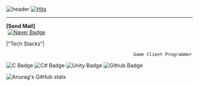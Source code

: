 ![header](https://capsule-render.vercel.app/api?type=Slice&&color=20:FFFACD,100:C5E6A8&customColorList=26&text=Minjun%20Kang&fontColor=757575&desc=Game%20Developer&descSize=21&descAlignY=36&fontAlignY=62&descColor=black&animation=fadeIn&height=180)
[![Hits](https://hits.seeyoufarm.com/api/count/incr/badge.svg?url=https%3A%2F%2Fgithub.com%2Fkangjjun%2Fkangjjun&count_bg=%23B5CFA2&title_bg=%239A9696&icon=ello.svg&icon_color=%23E7E7E7&title=Wellcome&edge_flat=false)](https://hits.seeyoufarm.com)
   
* * *

**[Send Mail]**   
&#160;[![Naver Badge](https://img.shields.io/badge/NAVER-28965A?&style=Plastic&logo=naver&logoColor=white)](mailto:dubu_02@naver.com)

    

|"Tech Stacks"|

                                                    Game Client Programmer
![C Badge](https://img.shields.io/badge/C-blue?style=plastic&logo=C&logoColor=white)    ![C# Badge](https://img.shields.io/badge/C%23-purple?style=plastic&logo=Csharp&logoColor=white) ![Unity Badge ](https://img.shields.io/badge/Unity-black?style=plastic&logo=Unity&logoColor=ashgray) ![Github Badge](https://img.shields.io/badge/GitHub-666A73?style=plastic&logo=github&logoColor=white)




![Anurag's GitHub stats](https://github-readme-stats.vercel.app/api?username=kangjjun&show_icons=true&theme=ambient_gradient)
<!--
**kangjjun/kangjjun** is a ✨ _special_ ✨ repository because its `README.md` (this file) appears on your GitHub profile.

Here are some ideas to get you started:



- 🔭 I’m currently working on ...
- 🌱 I’m currently learning ...
- 👯 I’m looking to collaborate on ...
- 🤔 I’m looking for help with ...
- 💬 Ask me about ...
- 📫 How to reach me: ...
- 😄 Pronouns: ...
- ⚡ Fun fact: ...
-->
